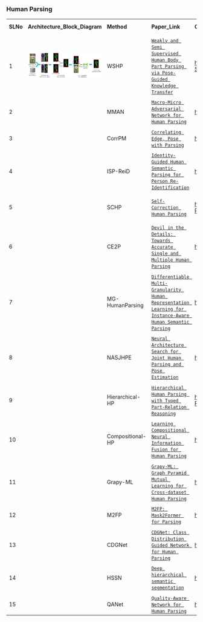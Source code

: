 ﻿### Human  Parsing
| | | | | | | | | | | | | | | |
|-|-|-|-|-|-|-|-|-|-|-|-|-|-|-|
|**SLNo**|**Architecture_Block_Diagram**|**Method**|**Paper_Link** |**Github_Link** |**Year**|**Framework**|**Dataset**|**Loss Functions**|**PreTrained Weight**|**Training Pipeline**|**Testing Pipeline**|**License**|**Keywords**|
| | | | | | | | | | | | | | | |
|1|![WSHP](datacapture/wshp.png) |WSHP|[`Weakly and Semi Supervised Human Body Part Parsing via Pose-Guided Knowledge Transfer`](https://arxiv.org/pdf/1805.04310v1.pdf)|https://github.com/MVIG-SJTU/WSHP/tree/master/parsing_network|2018|Tensorflow|Pascal-Person-Part Dataset MPII Horse-Cow |Sparse-Softmax-Cross-Entropy, L2 Loss|Yes|Yes|Yes|Custom| |
| | | | | | | | | | | | | | | |
|2| |MMAN|[`Macro-Micro Adversarial Network for Human Parsing`](https://arxiv.org/pdf/1807.08260v2.pdf)|https://github.com/RoyalVane/MMAN|2018|Pytorch|LIP Pascal-Person-Part Dataset|MSE, BCE, L1 Loss, NLLLoss2d|Yes|Yes|Yes|Custom| |
| | | | | | | | | | | | | | | |
|3| |CorrPM|[`Correlating Edge, Pose with Parsing`](https://openaccess.thecvf.com/content_CVPR_2020/papers/Zhang_Correlating_Edge_Pose_With_Parsing_CVPR_2020_paper.pdf)|https://github.com/ziwei-zh/CorrPM|2020|Pytorch|LIP|CrossEntropy, MSE|Yes|Yes|Yes|MIT| |
| | | | | | | | | | | | | | | |
|4| |ISP-ReiD|[`Identity-Guided Human Semantic Parsing for Person Re-Identification`](https://arxiv.org/pdf/2007.13467.pdf)|https://github.com/CASIA-IVA-Lab/ISP-reID|2020|Pytorch|DukeMTMC|CrossEntropy, MarginRanking, SoftMargin|NA|Yes|Yes| Apache-2.0| |
| | | | | | | | | | | | | | | |
|5| |SCHP|[`Self-Correction Human Parsing`](https://arxiv.org/pdf/1910.09777v1.pdf)|https://github.com/PeikeLi/Self-Correction-Human-Parsing|2021|PyTorch|LIP ATR Pascal-Person-Part|CrossEntropy, LovaszSoftmax, KLDivergence, Consistensy|Yes|Yes|Yes(eval)|MIT| |
| | | | | | | | | | | | | | | |
|6| |CE2P|[`Devil in the Details: Towards Accurate Single and Multiple Human Parsing`](https://arxiv.org/pdf/1809.05996.pdf)|https://github.com/liutinglt/CE2P|2020|PyTorch|LIp|CrossEntropy|Yes|Yes|Yes|NA| |
| | | | | | | | | | | | | | | |
|7| |MG-HumanParsing|[`Differentiable Multi-Granularity Human Representation Learning for Instance-Aware Human Semantic Parsing`](https://arxiv.org/pdf/2103.04570.pdf)|https://github.com/tfzhou/MG-HumanParsing|2021|PyTorch|Pascal MHP-v2 DensePoseData|L!-Loss, Laplace|No|Yes|Yes|NA| |
| | | | | | | | | | | | | | | |
|8| |NASJHPE|[`Neural Architecture Search for Joint Human Parsing and Pose Estimation`](https://openaccess.thecvf.com/content/ICCV2021/papers/Zeng_Neural_Architecture_Search_for_Joint_Human_Parsing_and_Pose_Estimation_ICCV_2021_paper.pdf)|https://github.com/GuHuangAI/NP|2021|PyTorch|LIP Pascal-Person-Part|CrossEntropy, MSELoss|No|Yes|Yes|NA| |
| | | | | | | | | | | | | | | |
|9| |Hierarchical-HP|[`Hierarchical Human Parsing with Typed Part-Relation Reasoning`](https://openaccess.thecvf.com/content_CVPR_2020/papers/Wang_Hierarchical_Human_Parsing_With_Typed_Part-Relation_Reasoning_CVPR_2020_paper.pdf)|https://github.com/hlzhu09/Hierarchical-Human-Parsing|2020|PyTorch|LIP Pascal-Person-Part ATR |CrossEntropy|No|Yes|Yes|NA| |
| | | | | | | | | | | | | | | |
|10| |Compositional-HP|[`Learning Compositional Neural Information Fusion for Human Parsing`](https://openaccess.thecvf.com/content_ICCV_2019/papers/Wang_Learning_Compositional_Neural_Information_Fusion_for_Human_Parsing_ICCV_2019_paper.pdf)|https://github.com/ZzzjzzZ/CompositionalHumanParsing|2019|PyTorch|LIP Pascal-Person-Part ATR |Cross Entropy|Yes|No|Yes|NA| |
| | | | | | | | | | | | | | | |
|11| |Grapy-ML|[`Grapy-ML: Graph Pyramid Mutual Learning for Cross-dataset Human Parsing`](https://arxiv.org/pdf/1911.12053.pdf)|https://github.com/Charleshhy/Grapy-ML|2020|PyTorch|CHIP|CrossEntropy|Yes|Yes|Yes|MIT| |
| | | | | | | | | | | | | | | |
|12| |M2FP|[`M2FP: Mask2Former for Parsing`](https://arxiv.org/pdf/2301.00394.pdf)|https://github.com/soeaver/m2fp|2023|PyTorch|LIP Pascal-Person_Part CIHP MHP-v2|NA|Yes|Yes|Yes|CCA 4.0| |
| | | | | | | | | | | | | | | |
|13| |CDGNet|[`CDGNet: Class Distribution Guided Network for Human Parsing`](https://arxiv.org/pdf/2111.14173.pdf)|https://github.com/tjpulkl/CDGNet|2022|PyTorch|LIP CIHP|CDG Loss, Cross Entropy|Yes|Yes|Yes|NA| |
| | | | | | | | | | | | | | | |
|14| |HSSN|[`Deep hierarchical semantic segmentation`](https://arxiv.org/pdf/2203.14335.pdf)|https://github.com/qhanghu/HSSN_pytorch|2022|PyTorch|LIP Pascal-Person-Part|Focal tree-min loss, tree triplet loss|Yes|Yes |Yes|NA| |
| | | | | | | | | | | | | | | |
|15| |QANet|  [`Quality-Aware Network for Human Parsing`](https://arxiv.org/pdf/2103.05997v1.pdf)|https://github.com/soeaver/QANet|2021|PyTorch|LIP CIHP|Cross Entropy Loss, Lovasz Loss|Yes|Yes |Yes|MIT| |
